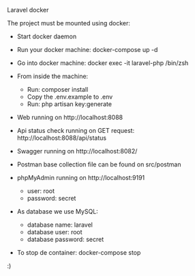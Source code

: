 Laravel docker

The project must be mounted using docker:

- Start docker daemon

- Run your docker machine: docker-compose up -d
- Go into docker machine: docker exec -it laravel-php /bin/zsh
- From inside the machine:
  - Run: composer install
  - Copy the .env.example to .env
  - Run: php artisan key:generate
- Web running on http://localhost:8088
- Api status check running on GET request: http://localhost:8088/api/status
- Swagger running on http://localhost:8082/
- Postman base collection file can be found on src/postman
- phpMyAdmin running on http://localhost:9191
  - user: root
  - password: secret
- As database we use MySQL:
  - database name: laravel
  - database user: root
  - database password: secret



- To stop de container:
  docker-compose stop

:)
